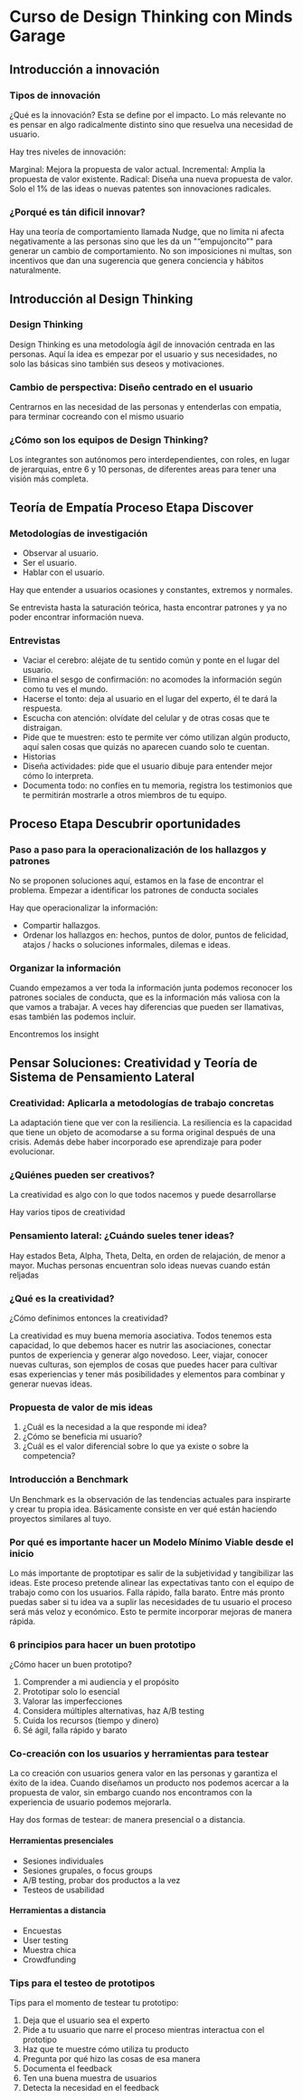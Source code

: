 # Curso de Design Thinking con Minds Garage



## Introducción a innovación

### Tipos de innovación

¿Qué es la innovación? Esta se define por el impacto. Lo más relevante
no es pensar en algo radicalmente distinto sino que resuelva una
necesidad de usuario.

Hay tres niveles de innovación:

Marginal: Mejora la propuesta de valor actual. Incremental: Amplia la
propuesta de valor existente. Radical: Diseña una nueva propuesta de
valor. Solo el 1% de las ideas o nuevas patentes son innovaciones
radicales.

### ¿Porqué es tán dificil innovar?

Hay una teoría de comportamiento llamada Nudge, que no limita ni afecta
negativamente a las personas sino que les da un "“empujoncito”" para
generar un cambio de comportamiento. No son imposiciones ni multas, son
incentivos que dan una sugerencia que genera conciencia y hábitos
naturalmente.

## Introducción al Design Thinking

### Design Thinking

Design Thinking es una metodología ágil de innovación centrada en las
personas. Aquí la idea es empezar por el usuario y sus necesidades, no
solo las básicas sino también sus deseos y motivaciones.

### Cambio de perspectiva: Diseño centrado en el usuario

Centrarnos en las necesidad de las personas y entenderlas con empatia,
para terminar cocreando con el mismo usuario

### ¿Cómo son los equipos de Design Thinking?

Los integrantes son autónomos pero interdependientes, con roles, en
lugar de jerarquias, entre 6 y 10 personas, de diferentes areas para
tener una visión más completa.

## Teoría de Empatía Proceso Etapa Discover

### Metodologías de investigación

-   Observar al usuario.
-   Ser el usuario.
-   Hablar con el usuario.

Hay que entender a usuarios ocasiones y constantes, extremos y normales.

Se entrevista hasta la saturación teórica, hasta encontrar patrones y ya
no poder encontrar información nueva.

### Entrevistas

-   Vaciar el cerebro: aléjate de tu sentido común y ponte en el lugar
    del usuario.
-   Elimina el sesgo de confirmación: no acomodes la información según
    como tu ves el mundo.
-   Hacerse el tonto: deja al usuario en el lugar del experto, él te
    dará la respuesta.
-   Escucha con atención: olvídate del celular y de otras cosas que te
    distraigan.
-   Pide que te muestren: esto te permite ver cómo utilizan algún
    producto, aquí salen cosas que quizás no aparecen cuando solo te
    cuentan.
-   Historias
-   Diseña actividades: pide que el usuario dibuje para entender mejor
    cómo lo interpreta.
-   Documenta todo: no confíes en tu memoria, registra los testimonios
    que te permitirán mostrarle a otros miembros de tu equipo.

## Proceso Etapa Descubrir oportunidades

### Paso a paso para la operacionalización de los hallazgos y patrones

No se proponen soluciones aquí, estamos en la fase de encontrar el
problema. Empezar a identificar los patrones de conducta sociales

Hay que operacionalizar la información:

-   Compartir hallazgos.
-   Ordenar los hallazgos en: hechos, puntos de dolor, puntos de
    felicidad, atajos / hacks o soluciones informales, dilemas e ideas.

### Organizar la información

Cuando empezamos a ver toda la información junta podemos reconocer los
patrones sociales de conducta, que es la información más valiosa con la
que vamos a trabajar. A veces hay diferencias que pueden ser llamativas,
esas también las podemos incluir.

Encontremos los insight

## Pensar Soluciones: Creatividad y Teoría de Sistema de Pensamiento Lateral

### Creatividad: Aplicarla a metodologías de trabajo concretas

La adaptación tiene que ver con la resiliencia. La resiliencia es la
capacidad que tiene un objeto de acomodarse a su forma original después
de una crisis. Además debe haber incorporado ese aprendizaje para poder
evolucionar.

### ¿Quiénes pueden ser creativos?

La creatividad es algo con lo que todos nacemos y puede desarrollarse

Hay varios tipos de creatividad

### Pensamiento lateral: ¿Cuándo sueles tener ideas?

Hay estados Beta, Alpha, Theta, Delta, en orden de relajación, de menor
a mayor. Muchas personas encuentran solo ideas nuevas cuando están
reljadas

### ¿Qué es la creatividad?

¿Cómo definimos entonces la creatividad?

La creatividad es muy buena memoria asociativa. Todos tenemos esta
capacidad, lo que debemos hacer es nutrir las asociaciones, conectar
puntos de experiencia y generar algo novedoso. Leer, viajar, conocer
nuevas culturas, son ejemplos de cosas que puedes hacer para cultivar
esas experiencias y tener más posibilidades y elementos para combinar y
generar nuevas ideas.

### Propuesta de valor de mis ideas

1.  ¿Cuál es la necesidad a la que responde mi idea?
2.  ¿Cómo se beneficia mi usuario?
3.  ¿Cuál es el valor diferencial sobre lo que ya existe o sobre la
    competencia?

### Introducción a Benchmark

Un Benchmark es la observación de las tendencias actuales para
inspirarte y crear tu propia idea. Básicamente consiste en ver qué están
haciendo proyectos similares al tuyo.

### Por qué es importante hacer un Modelo Mínimo Viable desde el inicio

Lo más importante de proptotipar es salir de la subjetividad y
tangibilizar las ideas. Este proceso pretende alinear las expectativas
tanto con el equipo de trabajo como con los usuarios. Falla rápido,
falla barato. Entre más pronto puedas saber si tu idea va a suplir las
necesidades de tu usuario el proceso será más veloz y económico. Esto te
permite incorporar mejoras de manera rápida.

### 6 principios para hacer un buen prototipo

¿Cómo hacer un buen prototipo?

1.  Comprender a mi audiencia y el propósito
2.  Prototipar solo lo esencial
3.  Valorar las imperfecciones
4.  Considera múltiples alternativas, haz A/B testing
5.  Cuida los recursos (tiempo y dinero)
6.  Sé ágil, falla rápido y barato

### Co-creación con los usuarios y herramientas para testear

La co creación con usuarios genera valor en las personas y garantiza el
éxito de la idea. Cuando diseñamos un producto nos podemos acercar a la
propuesta de valor, sin embargo cuando nos encontramos con la
experiencia de usuario podemos mejorarla.

Hay dos formas de testear: de manera presencial o a distancia.

#### Herramientas presenciales

-   Sesiones individuales
-   Sesiones grupales, o focus groups
-   A/B testing, probar dos productos a la vez
-   Testeos de usabilidad

#### Herramientas a distancia

-   Encuestas
-   User testing
-   Muestra chica
-   Crowdfunding

### Tips para el testeo de prototipos

Tips para el momento de testear tu prototipo:

1.  Deja que el usuario sea el experto
2.  Pide a tu usuario que narre el proceso mientras interactua con el
    prototipo
3.  Haz que te muestre cómo utiliza tu producto
4.  Pregunta por qué hizo las cosas de esa manera
5.  Documenta el feedback
6.  Ten una buena muestra de usuarios
7.  Detecta la necesidad en el feedback
